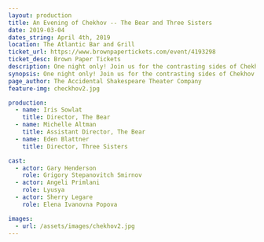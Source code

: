 ```yaml
---
layout: production
title: An Evening of Chekhov -- The Bear and Three Sisters
date: 2019-03-04
dates_string: April 4th, 2019
location: The Atlantic Bar and Grill
ticket_url: https://www.brownpapertickets.com/event/4193298
ticket_desc: Brown Paper Tickets
description: One night only! Join us for the contrasting sides of Chekhov — tragic and comic. We'll begin with a scene from Chekhov's play Three Sisters, and follow that up with a performance of Chekhov's rarely produced one-act play, The Bear. A break between the performances will provide a brief intermission. 
synopsis: One night only! Join us for the contrasting sides of Chekhov — tragic and comic. We'll begin with a scene from Chekhov's play Three Sisters, and follow that up with a performance of Chekhov's rarely produced one-act play, The Bear. A break between the performances will provide a brief intermission. 
page_author: The Accidental Shakespeare Theater Company
feature-img: checkhov2.jpg 

production:
  - name: Iris Sowlat
    title: Director, The Bear
  - name: Michelle Altman
    title: Assistant Director, The Bear
  - name: Eden Blattner
    title: Director, Three Sisters

cast:
  - actor: Gary Henderson
    role: Grigory Stepanovitch Smirnov
  - actor: Angeli Primlani
    role: Lyusya 
  - actor: Sherry Legare
    role: Elena Ivanovna Popova

images:
  - url: /assets/images/chekhov2.jpg
---
```


